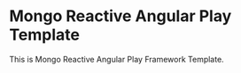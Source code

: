Mongo Reactive Angular Play Template
=====

This is Mongo Reactive Angular Play Framework Template.

